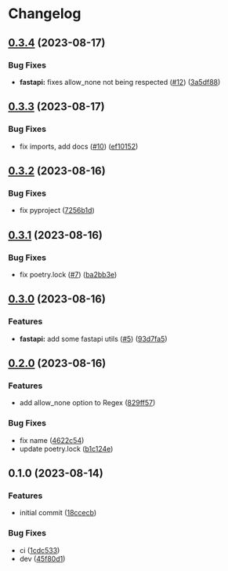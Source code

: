 # Changelog

## [0.3.4](https://github.com/ollz272/pydantic-python-regex-validator/compare/0.3.3...0.3.4) (2023-08-17)


### Bug Fixes

* **fastapi:** fixes allow_none not being respected ([#12](https://github.com/ollz272/pydantic-python-regex-validator/issues/12)) ([3a5df88](https://github.com/ollz272/pydantic-python-regex-validator/commit/3a5df88c6a90be97abfa6b438f77ff11856a4ec6))

## [0.3.3](https://github.com/ollz272/pydantic-python-regex-validator/compare/0.3.2...0.3.3) (2023-08-17)


### Bug Fixes

* fix imports, add docs ([#10](https://github.com/ollz272/pydantic-python-regex-validator/issues/10)) ([ef10152](https://github.com/ollz272/pydantic-python-regex-validator/commit/ef10152497954971e9cf523050681153d7ca5f5e))

## [0.3.2](https://github.com/ollz272/pydantic-python-regex-validator/compare/0.3.1...0.3.2) (2023-08-16)


### Bug Fixes

* fix pyproject ([7256b1d](https://github.com/ollz272/pydantic-python-regex-validator/commit/7256b1d0726f1c47368c82a1c348de88e7f218fe))

## [0.3.1](https://github.com/ollz272/pydantic-python-regex-validator/compare/0.3.0...0.3.1) (2023-08-16)


### Bug Fixes

* fix poetry.lock ([#7](https://github.com/ollz272/pydantic-python-regex-validator/issues/7)) ([ba2bb3e](https://github.com/ollz272/pydantic-python-regex-validator/commit/ba2bb3eb5c20e64cfa4b1407fd15656aeb3cd294))

## [0.3.0](https://github.com/ollz272/pydantic-python-regex-validator/compare/0.2.0...0.3.0) (2023-08-16)


### Features

* **fastapi:** add some fastapi utils ([#5](https://github.com/ollz272/pydantic-python-regex-validator/issues/5)) ([93d7fa5](https://github.com/ollz272/pydantic-python-regex-validator/commit/93d7fa51e7404f2496bf7bfe53fa3d85ab17a9a3))

## [0.2.0](https://github.com/ollz272/pydantic-python-regex-validator/compare/0.1.0...0.2.0) (2023-08-16)


### Features

* add allow_none option to Regex ([829ff57](https://github.com/ollz272/pydantic-python-regex-validator/commit/829ff57c5507e0d742df8f93daa71693d2c7f61d))


### Bug Fixes

* fix name ([4622c54](https://github.com/ollz272/pydantic-python-regex-validator/commit/4622c5411af81654d30fb75d1f9770a702855ef8))
* update poetry.lock ([b1c124e](https://github.com/ollz272/pydantic-python-regex-validator/commit/b1c124ed2b3ed621ee68946b9100cfc07b5203d5))

## 0.1.0 (2023-08-14)


### Features

* initial commit ([18ccecb](https://github.com/ollz272/pydantic-python-regex-validator/commit/18ccecbefc817fc1431bcfab51441fc24141d6b2))


### Bug Fixes

* ci ([1cdc533](https://github.com/ollz272/pydantic-python-regex-validator/commit/1cdc533915313164d2c1ec47a196b01b47d83fb7))
* dev ([45f80d1](https://github.com/ollz272/pydantic-python-regex-validator/commit/45f80d1fe72e8f3a4e63d08dee6ffa987afaeaba))

